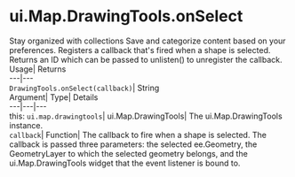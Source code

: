  
#  ui.Map.DrawingTools.onSelect
Stay organized with collections  Save and categorize content based on your preferences. 
Registers a callback that's fired when a shape is selected. 
Returns an ID which can be passed to unlisten() to unregister the callback.
Usage| Returns  
---|---  
`DrawingTools.onSelect(callback)`| String  
Argument| Type| Details  
---|---|---  
this: `ui.map.drawingtools`| ui.Map.DrawingTools| The ui.Map.DrawingTools instance.  
`callback`| Function| The callback to fire when a shape is selected. The callback is passed three parameters: the selected ee.Geometry, the GeometryLayer to which the selected geometry belongs, and the ui.Map.DrawingTools widget that the event listener is bound to.  
